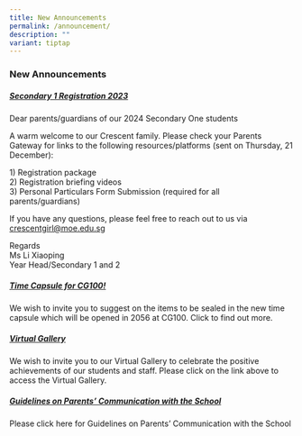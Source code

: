 ```yaml
---
title: New Announcements
permalink: /announcement/
description: ""
variant: tiptap
---
```

<h3><strong>New Announcements</strong></h3><h5><strong><a href="https://staging.d38imrvfgjjnoy.amplifyapp.com/about-cgs/admission/sec1-registration-2023/" rel="noopener noreferrer nofollow" target="_blank">Secondary 1 Registration 2023</a></strong></h5><p>Dear parents/guardians of our 2024 Secondary One students&nbsp;</p><p>A warm welcome to our Crescent family. Please check your Parents Gateway for links to the following resources/platforms (sent on Thursday, 21 December):&nbsp;</p><p>1) Registration package&nbsp;<br>2) Registration briefing videos<br>3) Personal Particulars Form Submission (required for all parents/guardians)&nbsp;</p><p>If you have any questions, please feel free to reach out to us via <a href="mailto:crescentgirl@moe.edu.sg" rel="noopener noreferrer nofollow" target="_blank">crescentgirl@moe.edu.sg</a>&nbsp;</p><p>Regards<br>Ms Li Xiaoping<br>Year Head/Secondary 1 and 2</p><p></p><h5><strong><a href="https://staging.d38imrvfgjjnoy.amplifyapp.com/whats-happening/2022/time-capsule/" rel="noopener noreferrer nofollow" target="_blank">Time Capsule for CG100!</a></strong></h5><p>We wish to invite you to suggest on the items to be sealed in the new time capsule which will be opened in 2056 at CG100. Click to find out more.</p><h5><strong><a href="https://staging.d38imrvfgjjnoy.amplifyapp.com/our-achievements/virtual-gallery/" rel="noopener noreferrer nofollow" target="_blank">Virtual Gallery</a></strong></h5><p>We wish to invite you to our Virtual Gallery to celebrate the positive achievements of our students and staff. Please click on the link above to access the Virtual Gallery.</p><h5><strong><a href="https://staging.d38imrvfgjjnoy.amplifyapp.com/whats-happening/2022/guidelines-on-parents-communication-with-school/" rel="noopener noreferrer nofollow" target="_blank">Guidelines on Parents’ Communication with the School</a></strong></h5><p>Please click here for Guidelines on Parents’ Communication with the School</p>